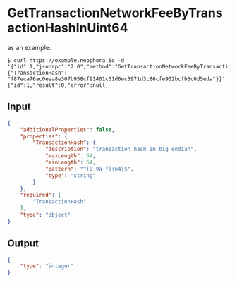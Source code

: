 # GetTransactionNetworkFeeByTransactionHashInUint64

as an example:

```
$ curl https://example.neophora.io -d '{"id":1,"jsonrpc":"2.0","method":"GetTransactionNetworkFeeByTransactionHashInUint64","params":{"TransactionHash": "f87eca76ac0eea8e307b958cf91401c61d6ec5971d3c86cfe902bcfb3c0d5eda"}}'
{"id":1,"result":0,"error":null}
```


## Input

```json
{
    "additionalProperties": false,
    "properties": {
        "TransactionHash": {
            "description": "transaction hash in big endian",
            "maxLength": 64,
            "minLength": 64,
            "pattern": "^[0-9a-f]{64}$",
            "type": "string"
        }
    },
    "required": [
        "TransactionHash"
    ],
    "type": "object"
}
```

## Output

```json
{
    "type": "integer"
}
```

